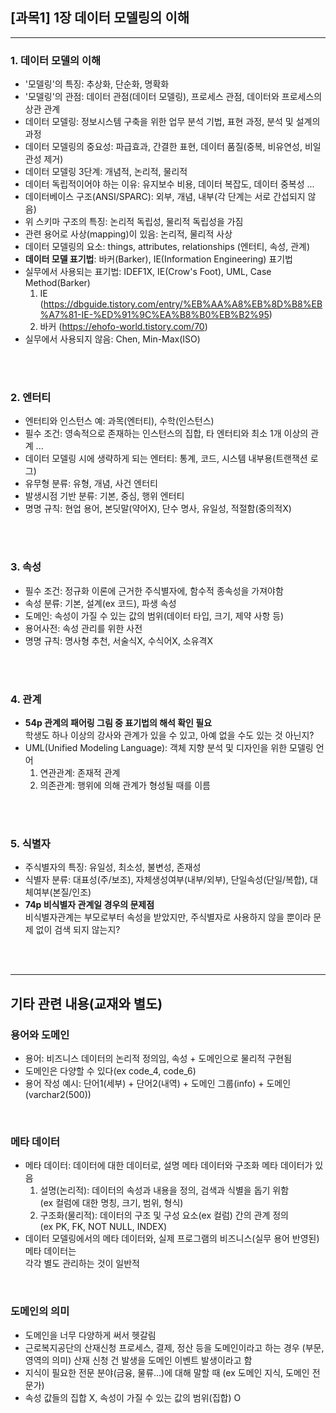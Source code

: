 ## [과목1] 1장 데이터 모델링의 이해

---

### 1. 데이터 모델의 이해
 - '모델링'의 특징: 추상화, 단순화, 명확화
 - '모델링'의 관점: 데이터 관점(데이터 모델링), 프로세스 관점, 데이터와 프로세스의 상관 관계
 - 데이터 모델링: 정보시스템 구축을 위한 업무 분석 기법, 표현 과정, 분석 및 설계의 과정
 - 데이터 모델링의 중요성: 파급효과, 간결한 표현, 데이터 품질(중복, 비유연성, 비일관성 제거)
 - 데이터 모델링 3단계: 개념적, 논리적, 물리적
 - 데이터 독립적이어야 하는 이유: 유지보수 비용, 데이터 복잡도, 데이터 중복성 ...
 - 데이터베이스 구조(ANSI/SPARC): 외부, 개념, 내부(각 단계는 서로 간섭되지 않음)
  - 위 스키마 구조의 특징: 논리적 독립성, 물리적 독립성을 가짐
  - 관련 용어로 사상(mapping)이 있음: 논리적, 물리적 사상
 - 데이터 모델링의 요소: things, attributes, relationships (엔터티, 속성, 관계)
 - **데이터 모델 표기법**: 바커(Barker), IE(Information Engineering) 표기법
  - 실무에서 사용되는 표기법: IDEF1X, IE(Crow's Foot), UML, Case Method(Barker)  
    1) IE (https://dbguide.tistory.com/entry/%EB%AA%A8%EB%8D%B8%EB%A7%81-IE-%ED%91%9C%EA%B8%B0%EB%B2%95)  
    2) 바커 (https://ehofo-world.tistory.com/70)  
  - 실무에서 사용되지 않음: Chen, Min-Max(ISO)
<br>
<br>


### 2. 엔터티
 - 엔터티와 인스턴스 예: 과목(엔터티), 수학(인스턴스)
 - 필수 조건: 영속적으로 존재하는 인스턴스의 집합, 타 엔터티와 최소 1개 이상의 관계 ...
 - 데이터 모델링 시에 생략하게 되는 엔터티: 통계, 코드, 시스템 내부용(트랜잭션 로그)
 - 유무형 분류: 유형, 개념, 사건 엔터티
 - 발생시점 기반 분류: 기본, 중심, 행위 엔터티
 - 명명 규칙: 현업 용어, 본딧말(약어X), 단수 명사, 유일성, 적절함(중의적X)
<br>
<br>

### 3. 속성
 - 필수 조건: 정규화 이론에 근거한 주식별자에, 함수적 종속성을 가져야함
 - 속성 분류: 기본, 설계(ex 코드), 파생 속성
 - 도메인: 속성이 가질 수 있는 값의 범위(데이터 타입, 크기, 제약 사항 등)
 - 용어사전: 속성 관리를 위한 사전
 - 명명 규칙: 명사형 추천, 서술식X, 수식어X, 소유격X
<br>
<br>

### 4. 관계
 - **54p 관계의 패어링 그림 중 표기법의 해석 확인 필요**  
   학생도 하나 이상의 강사와 관계가 있을 수 있고, 아예 없을 수도 있는 것 아닌지?
 - UML(Unified Modeling Language): 객체 지향 분석 및 디자인을 위한 모델링 언어
   1) 연관관계: 존재적 관계
   2) 의존관계: 행위에 의해 관계가 형성될 때를 이름
<br>
<br>

### 5. 식별자
 - 주식별자의 특징: 유일성, 최소성, 불변성, 존재성
 - 식별자 분류: 대표성(주/보조), 자체생성여부(내부/외부), 단일속성(단일/복합), 대체여부(본질/인조)
 - **74p 비식별자 관계일 경우의 문제점**  
   비식별자관계는 부모로부터 속성을 받았지만, 주식별자로 사용하지 않을 뿐이라 문제 없이 검색 되지 않는지?
<br>
<br>

---
## 기타 관련 내용(교재와 별도)
### 용어와 도메인
 - 용어: 비즈니스 데이터의 논리적 정의임, 속성 + 도메인으로 물리적 구현됨
 - 도메인은 다양할 수 있다(ex code_4, code_6)
 - 용어 작성 예시: 단어1(세부) + 단어2(내역) + 도메인 그룹(info) + 도메인(varchar2(500))  
<br>
 
### 메타 데이터
 - 메타 데이터: 데이터에 대한 데이터로, 설명 메타 데이터와 구조화 메타 데이터가 있음
   1) 설명(논리적): 데이터의 속성과 내용을 정의, 검색과 식별을 돕기 위함  
      (ex 컬럼에 대한 명칭, 크기, 범위, 형식)
   2) 구조화(물리적): 데이터의 구조 및 구성 요소(ex 컬럼) 간의 관계 정의  
      (ex PK, FK, NOT NULL, INDEX)
 - 데이터 모델링에서의 메타 데이터와, 실제 프로그램의 비즈니스(실무 용어 반영된) 메타 데이터는  
   각각 별도 관리하는 것이 일반적
<br>

### 도메인의 의미
 - 도메인을 너무 다양하게 써서 헷갈림
 - 근로복지공단의 산재신청 프로세스, 결제, 정산 등을 도메인이라고 하는 경우 (부문, 영역의 의미)
   산재 신청 건 발생을 도메인 이벤트 발생이라고 함
 - 지식이 필요한 전문 분야(금융, 물류...)에 대해 말할 때 (ex 도메인 지식, 도메인 전문가)
 - 속성 값들의 집합 X, 속성이 가질 수 있는 값의 범위(집합) O
 <br>
 <br>
